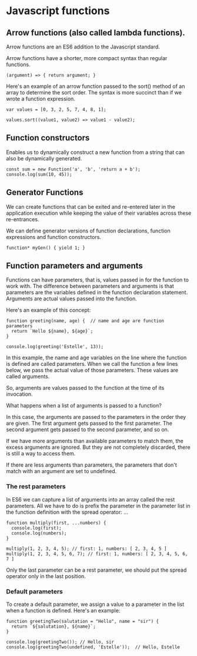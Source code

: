 # Javascript functions






## Arrow functions (also called lambda functions).

Arrow functions are an ES6 addition to the Javascript standard.

Arrow functions have a shorter, more compact syntax than regular functions.

```
(argument) => { return argument; }
```

Here's an example of an arrow function passed to the sort() method of an array to
determine the sort order.
The syntax is more succinct than if we wrote a function expression.

```
var values = [0, 3, 2, 5, 7, 4, 8, 1];

values.sort((value1, value2) => value1 - value2);
```


## Function constructors

Enables us to dynamically construct a new function from a string that can also
be dynamically generated.

```
const sum = new Function('a', 'b', 'return a + b');
console.log(sum(10, 45));
```

## Generator Functions

We can create functions that can be exited and re-entered later in the
application execution while keeping the value of their variables across these
re-entrances.

We can define generator versions of function declarations, function expressions
and function constructors.

```
function* myGen() { yield 1; }
```


## Function parameters and arguments

Functions can have parameters, that is, values passed in for the function to
work with. The difference between parameters and arguments is that parameters
are the variables defined in the function declaration statement.
Arguments are actual values passed into the function.

Here's an example of this concept:

```
function greeting(name, age) {  // name and age are function parameters
  return `Hello ${name}, ${age}`;
}

console.log(greeting('Estelle', 13));
```

In this example, the name and age variables on the line where the function is
defined are called parameters.
When we call the function a few lines below, we pass the actual value of those
parameters. These values are called arguments.

So, arguments are values passed to the function at the time of its invocation.

What happens when a list of arguments is passed to a function?

In this case, the arguments are passed to the parameters in the order they are
given. The first argument gets passed to the first parameter. The second
argument gets passed to the second parameter, and so on.

If we have more arguments than available parameters to match them, the excess
arguments are ignored.
But they are not completely discarded, there is still a way to access them.

If there are less arguments than parameters, the parameters that don't match
with an argument are set to undefined.

### The rest parameters

In ES6 we can capture a list of arguments into an array called the rest
parameters. All we have to do is prefix the parameter in the parameter list in
the function definition with the spread operator: ...

```
function multiply(first, ...numbers) {
  console.log(first);
  console.log(numbers);
}

multiply(1, 2, 3, 4, 5); // first: 1, numbers: [ 2, 3, 4, 5 ]
multiply(1, 2, 3, 4, 5, 6, 7); // first: 1, numbers: [ 2, 3, 4, 5, 6, 7 ]
```
Only the last parameter can be a rest parameter, we should put the spread
operator only in the last position.


### Default parameters

To create a default parameter, we assign a value to a parameter in the list when
a function is defined. Here's an example:

```
function greetingTwo(salutation = "Hello", name = "sir") {
  return `${salutation}, ${name}`;
}

console.log(greetingTwo()); // Hello, sir
console.log(greetingTwo(undefined, 'Estelle'));  // Hello, Estelle
```

